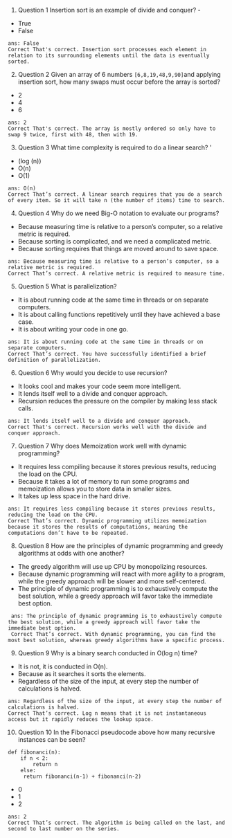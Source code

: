 1. Question 1 Insertion sort is an example of divide and conquer?    -
 - True   
 - False  
 ```
 ans: False
 Correct That's correct. Insertion sort processes each element in relation to its surrounding elements until the data is eventually sorted.
 ```   
2. Question 2 Given an array of 6 numbers `[6,8,19,48,9,90]`and applying insertion sort, how many swaps must occur before the array is sorted?   
 - 2   
 - 4  
 - 6  
 ```
 ans: 2
 Correct That's correct. The array is mostly ordered so only have to swap 9 twice, first with 48, then with 19.
 ```   
3. Question 3 What time complexity is required to do a linear search?   '
 - (log (n)) 
 - O(n)  
 - O(1)  
 ```
 ans: O(n)
 Correct That’s correct. A linear search requires that you do a search of every item. So it will take n (the number of items) time to search.
 ```   
4. Question 4 Why do we need Big-O notation to evaluate our programs?     
 - Because measuring time is relative to a person’s computer, so a relative metric is required.   
 - Because sorting is complicated, and we need a complicated metric.   
 - Because sorting requires that things are moved around to save space.  
  ```
  ans: Because measuring time is relative to a person’s computer, so a relative metric is required.
  Correct That’s correct. A relative metric is required to measure time.  
  ```
5. Question 5 What is parallelization?   
  - It is about running code at the same time in threads or on separate computers.   
  - It is about calling functions repetitively until they have achieved a base case.   
  - It is about writing your code in one go.   
  ```
  ans: It is about running code at the same time in threads or on separate computers.
  Correct That’s correct. You have successfully identified a brief definition of parallelization.
  ```  
6. Question 6 Why would you decide to use recursion?   
 - It looks cool and makes your code seem more intelligent.  
 - It lends itself well to a divide and conquer approach. 
 - Recursion reduces the pressure on the compiler by making less stack calls.   
 ```
 ans: It lends itself well to a divide and conquer approach.
 Correct That's correct. Recursion works well with the divide and conquer approach. 
 ```
7. Question 7 Why does Memoization work well with dynamic programming?     
 -  It requires less compiling because it stores previous results, reducing the load on the CPU.   
 - Because it takes a lot of memory to run some programs and memoization allows you to store data in smaller sizes.    
 - It takes up less space in the hard drive.   
 ```
 ans: It requires less compiling because it stores previous results, reducing the load on the CPU.
 Correct That’s correct. Dynamic programming utilizes memoization because it stores the results of computations, meaning the computations don’t have to be repeated.
 ```  
8. Question 8 How are the principles of dynamic programming and greedy algorithms at odds with one another?     
 - The greedy algorithm will use up CPU by monopolizing resources.  
 - Because dynamic programming will react with more agility to a program, while the greedy approach will be slower and more self-centered.   
 - The principle of dynamic programming is to exhaustively compute the best solution, while a greedy approach will favor take the immediate best option.  
```
 ans: The principle of dynamic programming is to exhaustively compute the best solution, while a greedy approach will favor take the immediate best option.
 Correct That’s correct. With dynamic programming, you can find the most best solution, whereas greedy algorithms have a specific process.
```  
9. Question 9 Why is a binary search conducted in O(log n) time?   
 -  It is not, it is conducted in O(n).   
 - Because as it searches it sorts the elements.  
 - Regardless of the size of the input, at every step the number of calculations is halved.  
 ```
 ans: Regardless of the size of the input, at every step the number of calculations is halved.
 Correct That’s correct. Log n means that it is not instantaneous access but it rapidly reduces the lookup space.
 ```   
10. Question 10   In the Fibonacci pseudocode above how many recursive instances can be seen?     
```
def fibonanci(n):
    if n < 2:
        return n
    else:
     return fibonanci(n-1) + fibonanci(n-2)

```
 - 0  
 - 1  
 - 2   
 ```
 ans: 2
 Correct That’s correct. The algorithm is being called on the last, and second to last number on the series.
 ```
